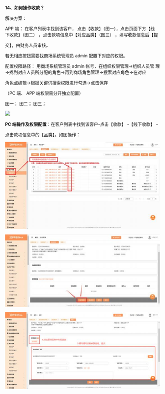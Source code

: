 <a name="bookmark14"></a>**14、如何操作收款？**

解决方案：

APP 端： 在客户列表中找到该客户，  点击【收款】（图一），点击页面下方【线 下收款】（图二） ，点击款项信息中【对应品类】（图三） ，填写收款信息后【提

交】，由财务人员审核。

若无相应按钮需要找商场系统管理员 admin 配置下对应的权限。

配置权限路径：  用商场系统管理员 admin 帐号，在组织权限管理→组织人员管 理→找到对应人员所分配的角色→再到商场角色管理→搜索对应角色→在对应

角色点编辑→根据关键词搜索权限进行勾选→点击保存

（PC 端、 APP 端权限需分开独立配置）

图一；                               图二；                                 图三；

![](Aspose.Words.b68367b0-589b-40fd-8910-d88c2839953f.020.png)

**PC 端操作及权限配置**：在客户列表中找到该客户-点击【收款】 -【线下收款】  -


点击款项信息中的【品类】。如图操作：

![](Aspose.Words.b68367b0-589b-40fd-8910-d88c2839953f.021.jpeg)

![](Aspose.Words.b68367b0-589b-40fd-8910-d88c2839953f.022.jpeg)

![](Aspose.Words.b68367b0-589b-40fd-8910-d88c2839953f.023.jpeg)



